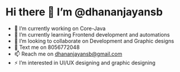# Hi there 👋 I’m @dhananjayansb

- 🔭 I’m currently working on Core-Java 
- 🌱 I’m currently learning Frontend development and automations
- 🤔 I’m looking to collaborate on Development and Graphic designs
- 💬 Text me on 8056772048
- 📫 Reach me on dhananjayansb@gmail.com
- ⚡ I’m interested in UI/UX designing and graphic designing

